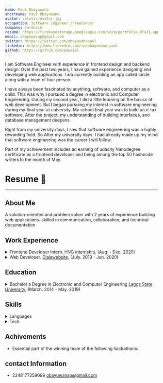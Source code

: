 ```yaml
---
name: Paul Obayuwana
shortname: Paul Obayuwana
avatar: /static/avatar.jpg
occupation: Software Engineer /Freelancer
company: Curebase
resume: https://firebasestorage.googleapis.com/v0/b/portfolio-8fa71.appspot.com/o/Karan_Resume.pdf?alt=media&token=b4838b9e-812a-456a-89cc-bb19b4ecb923
email: obayuwanap@gmail.com
twitter: https://twitter.com/obayuwanapaul
linkedin: https://www.linkedin.com/in/obayuwana-paul
github: https://github.com/pauxiel
---
```


I am Software Engineer with experience in frontend design and backend design. Over the past two years, I have gained experience designing and developing web applications. I am currently building an app called circle along with a team of four person.

I have always been fascinated by anything, software, and computer as a child. This was why I pursued a degree in electronic and Computer Engineering. During my second year, I did a little learning on the basics of web development. But I began pursuing my interest in software engineering during my final year at university. My school final year was to build an e-tax software.
After the project, my understanding of building interfaces, and database management deepens.

Right from my university days, I saw that software engineering was a highly rewarding field. So After my university days. I had already made up my mind that software engineering was the career I will follow.

Part of my achievement includes an earning of udacity Nanodegree certificate as a frontend developer and being among the top 50 hashnode writers In the month of May.

# Resume 💼

---

## About Me

A solution-oriented and problem solver with 2 years of experience building web applications.
skilled in communication, collaboration, and technical documentation

## Work Experience

<details>
  <summary>Frontend Developer Intern. <a href='facturasamurai.com' target='_blank'>HNG internship</a>, (Aug. - Dec. 2020)</summary>
  <div style={{marginLeft: '1em'}}>
    <li> Optimized my Team Project website by compressing the website image files </li>
    <li> Collaborate with other developers to convert a mockup to website built with Html and css </li>
  </div>
</details>

<details>
  <summary>Web Developer. <a href='biobot.farm' target='_blank'>Dialawebsite</a>, (July. 2019 - Jun. 2020)</summary>
  <div style={{marginLeft: '1em'}}>
    <li>Built and launched websites for clients </li>
    <li>nstructed a class of 3 students through lectures on web Technologies. </li>
  </div>
</details>

## Education

<details>
  <summary>Bachelor's Degree in Electronic and Computer Engineering <a href='ulsachihuahua.edu.mx/site' target='_blank'>Lagos State University</a>, (March. 2014 - May. 2019)</summary>
  <div style={{marginLeft: '1em'}}>
    <li> Degree on engineering on information and telecommunication with specialization on mobile development. </li>
    <li> Academic exchange semester at La Salle Ramon Llull University (Barcelona, Spain) from January to June 2019 with the Computer Engineering degree. </li>
  </div>
</details>

## Skills

<details>
  <summary> Languages </summary>
  <div style={{marginLeft: '1em'}}>
    <li>English: Advanced (WAEC: B)</li>
  </div>
</details>
<details>
<summary> Tech </summary>
  <div style={{marginLeft: '1em'}}>
    <li> <b> Professional level </b> </li>
    <div div style={{marginLeft: '1em'}}>
      <li>JavaScript (Node, React, Next)</li>
      <li>Database (Planetscale, MongoDb, Firebase)</li>
      <li>Version manager (Git)</li>
      <li>HTML, CSS & Wordpress</li>
      <li>styling (tailwind, chakraui, sass)</li>
    </div>
  </div>
  <div style={{marginLeft: '1em'}}>
    <li> <b> Novice Level </b> </li>
    <div style={{marginLeft: '1em'}}>
      <li>Jest</li>
      <li>Graphql</li>
    </div>
  </div>
</details>

## Achivements

- Essential part of the winning team of the following hackathons:

## contact Information

- 2348177259099
  obayuwanap@gmail.com
